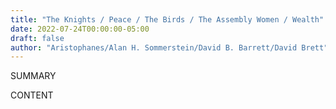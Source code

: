 ```yaml
---
title: "The Knights / Peace / The Birds / The Assembly Women / Wealth"
date: 2022-07-24T00:00:00-05:00
draft: false
author: "Aristophanes/Alan H. Sommerstein/David B. Barrett/David Brett"
---
```


SUMMARY

<!--more-->

CONTENT